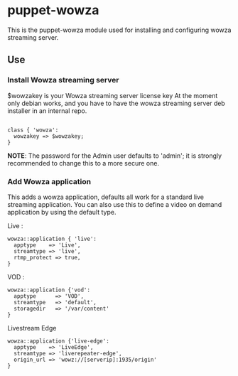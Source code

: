 # puppet-wowza

This is the puppet-wowza module used for installing and configuring wowza streaming server.

## Use

### Install Wowza streaming server

$wowzakey is your Wowza streaming server license key
At the moment only debian works, and you have to have the wowza streaming server deb installer in an internal repo.

<pre><code>
class { 'wowza':
  wowzakey => $wowzakey;
}
</code></pre>

**NOTE**: The password for the Admin user defaults to 'admin'; it is strongly recommended to change this to a more secure one.

### Add Wowza application

This adds a wowza application, defaults all work for a standard live streaming application. You can also use this to define a
video on demand application by using the default type.

Live :

```
wowza::application { 'live':
  apptype    => 'Live',
  streamtype => 'live',
  rtmp_protect => true,
}
```

VOD :

```
wowza::application {'vod':
  apptype      => 'VOD',
  streamtype   => 'default',
  storagedir   => '/var/content'
}
```

Livestream Edge

```
wowza::application {'live-edge':
  apptype    => 'LiveEdge',
  streamtype => 'liverepeater-edge',
  origin_url => 'wowz://[serverip]:1935/origin'
}
```
